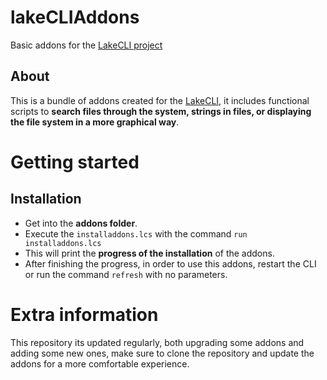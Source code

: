# lakeCLIAddons
Basic addons for the [LakeCLI project](https://www.github.com/Folgue02/lakeCLI)

## About
This is a bundle of addons created for the [LakeCLI](https://www.github.com/Folgue02/lakeCLI), it includes functional scripts to **search files through the system, strings in files, or displaying the file system in a more graphical way**.

# Getting started

## Installation
- Get into the **addons folder**.
- Execute the `installaddons.lcs` with the command `run installaddons.lcs`
- This will print the **progress of the installation** of the addons. 
- After finishing the progress, in order to use this addons, restart the CLI or run the command `refresh` with no parameters.

# Extra information
This repository its updated regularly, both upgrading some addons and adding some new ones, make sure to clone the repository and update the addons for a more comfortable experience.

